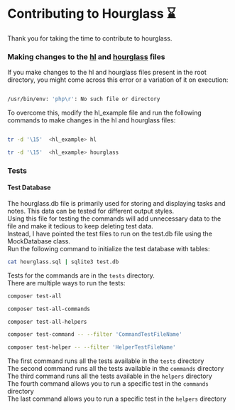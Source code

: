 
<h1>Contributing to Hourglass &#8987;</h1>

Thank you for taking the time to contribute to hourglass.

###  Making changes to the [hl](https://www.github.com/suharsh329/hourglass/blob/master/hl) and [hourglass](https://www.github.com/suharsh329/hourglass/blob/master/hourglass) files

If you make changes to the hl and hourglass files present in the root directory, you might come across this error or a variation of it on execution:

```bash

/usr/bin/env: 'php\r': No such file or directory

```

To overcome this, modify the hl_example file and run the following commands to make changes in the hl and hourglass files:

```bash

tr -d '\15'  <hl_example> hl

tr -d '\15'  <hl_example> hourglass  
```

### Tests

#### Test Database
The hourglass.db file is primarily used for storing and displaying tasks and notes. This data can be tested for different output styles.  
Using this file for testing the commands will add unnecessary data to the file and make it tedious to keep deleting test data.    
Instead, I have pointed the test files to run on the test.db file using the MockDatabase class.  
Run the following command to initialize the test database with tables:  
```bash
cat hourglass.sql | sqlite3 test.db
```

Tests for the commands are in the ```tests``` directory.  
There are multiple ways to run the tests:
```bash
composer test-all  

composer test-all-commands

composer test-all-helpers

composer test-command -- --filter 'CommandTestFileName'  

composer test-helper -- --filter 'HelperTestFileName'
```
The first command runs all the tests available in the ```tests``` directory  
The second command runs all the tests available in the ```commands``` directory    
The third command runs all the tests available in the ```helpers``` directory  
The fourth command allows you to run a specific test in the ```commands``` directory  
The last command allows you to run a specific test in the ```helpers``` directory  

